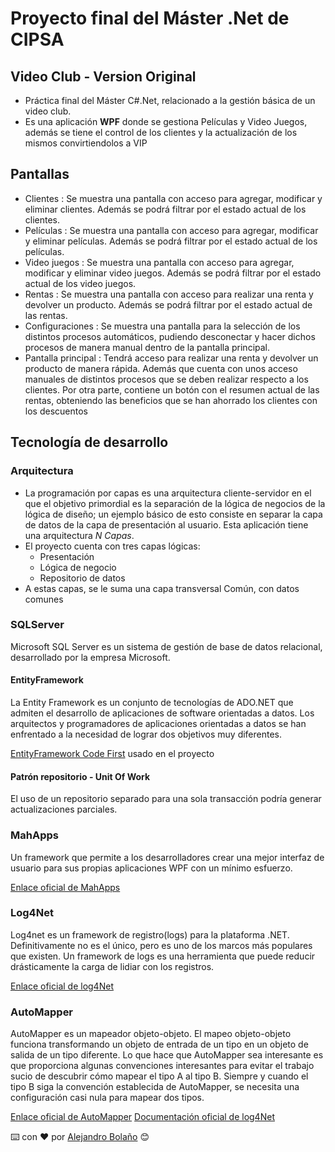 # Proyecto final del Máster .Net de CIPSA

## Video Club - Version Original

- Práctica final del Máster C#.Net, relacionado a la gestión básica de un video club.
- Es una aplicación **WPF** donde se gestiona Películas y Video Juegos, además se tiene el control de los clientes y la actualización de los mismos convirtiendolos a VIP

## Pantallas

- Clientes :  Se muestra una pantalla con acceso para agregar, modificar y eliminar clientes. Además se podrá filtrar por el estado actual de los clientes.
- Películas :  Se muestra una pantalla con acceso para agregar, modificar y eliminar películas. Además se podrá filtrar por el estado actual de los películas.
- Video juegos :  Se muestra una pantalla con acceso para agregar, modificar y eliminar video juegos. Además se podrá filtrar por el estado actual de los video juegos.
- Rentas :  Se muestra una pantalla con acceso para realizar una renta y devolver un producto. Además se podrá filtrar por el estado actual de las rentas.
- Configuraciones :  Se muestra una pantalla para la selección de los distintos procesos automáticos, pudiendo desconectar y hacer dichos procesos de manera manual dentro de la pantalla principal.
- Pantalla principal : Tendrá acceso para realizar una renta y devolver un producto de manera rápida. Además que cuenta con unos acceso manuales de distintos procesos que se deben realizar respecto a los clientes. Por otra parte, contiene un botón con el resumen actual de las rentas, obteniendo las beneficios que se han ahorrado los clientes con los descuentos

## Tecnología de desarrollo

### Arquitectura

* La programación por capas es una arquitectura cliente-servidor en el que el objetivo primordial es la separación de la lógica de negocios de la lógica de diseño; un ejemplo básico de esto consiste en separar la capa de datos de la capa de presentación al usuario. Esta aplicación tiene una arquitectura *N Capas*.
* El proyecto cuenta con tres capas lógicas: 
    - Presentación
    - Lógica de negocio
    - Repositorio de datos
* A estas capas, se le suma una capa transversal Común, con datos comunes 

### SQLServer

Microsoft SQL Server es un sistema de gestión de base de datos relacional, desarrollado por la empresa Microsoft.

#### EntityFramework

La Entity Framework es un conjunto de tecnologías de ADO.NET que admiten el desarrollo de aplicaciones de software orientadas a datos. Los arquitectos y programadores de aplicaciones orientadas a datos se han enfrentado a la necesidad de lograr dos objetivos muy diferentes.

[EntityFramework Code First](https://www.entityframeworktutorial.net/code-first/what-is-code-first.aspx) usado en el proyecto

#### Patrón repositorio - Unit Of Work

El uso de un repositorio separado para una sola transacción podría generar actualizaciones parciales. 

### MahApps

Un framework que permite a los desarrolladores crear una mejor interfaz de usuario para sus propias aplicaciones WPF con un mínimo esfuerzo. 

[Enlace oficial de MahApps](https://mahapps.com/)

### Log4Net

Log4net es un framework de registro(logs) para la plataforma .NET. Definitivamente no es el único, pero es uno de los marcos más populares que existen. Un framework de logs es una herramienta que puede reducir drásticamente la carga de lidiar con los registros.

[Enlace oficial de log4Net](https://logging.apache.org/log4net/)


### AutoMapper

AutoMapper es un mapeador objeto-objeto. El mapeo objeto-objeto funciona transformando un objeto de entrada de un tipo en un objeto de salida de un tipo diferente. Lo que hace que AutoMapper sea interesante es que proporciona algunas convenciones interesantes para evitar el trabajo sucio de descubrir cómo mapear el tipo A al tipo B. Siempre y cuando el tipo B siga la convención establecida de AutoMapper, se necesita una configuración casi nula para mapear dos tipos.

[Enlace oficial de AutoMapper](https://automapper.org/)
[Documentación oficial de log4Net](https://docs.automapper.org/en/stable/Getting-started.html)


⌨️ con ❤️ por [Alejandro Bolaño](https://github.com/alejandrobolano/) 😊
